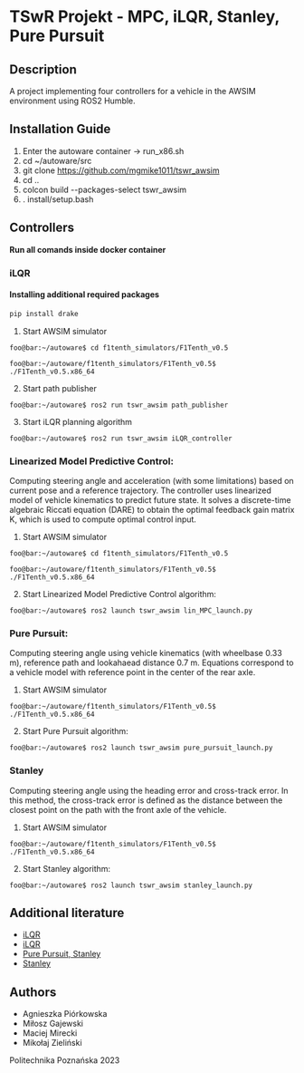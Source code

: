 # TSwR Projekt - MPC, iLQR, Stanley, Pure Pursuit
## Description
A project implementing four controllers for a vehicle in the AWSIM environment using ROS2 Humble.

## Installation Guide
1. Enter the autoware container -> run_x86.sh 
2. cd ~/autoware/src
3. git clone https://github.com/mgmike1011/tswr_awsim
4. cd ..
5. colcon build --packages-select tswr_awsim
6. . install/setup.bash
## Controllers
**Run all comands inside docker container**
### iLQR

#### Installing additional required packages
```bash
pip install drake
```
1. Start AWSIM simulator
```console
foo@bar:~/autoware$ cd f1tenth_simulators/F1Tenth_v0.5
```
```console
foo@bar:~/autoware/f1tenth_simulators/F1Tenth_v0.5$ ./F1Tenth_v0.5.x86_64 
```
2. Start path publisher

```console
foo@bar:~/autoware$ ros2 run tswr_awsim path_publisher
```
3. Start iLQR planning algorithm

```console
foo@bar:~/autoware$ ros2 run tswr_awsim iLQR_controller
```

### Linearized Model Predictive Control:
Computing steering angle and acceleration (with some limitations) based on current pose and a reference trajectory. The controller uses linearized model of vehicle kinematics to predict future state. It solves a discrete-time algebraic Riccati equation (DARE) to obtain the optimal feedback gain matrix K, which is used to compute optimal control input. 

1. Start AWSIM simulator
```console
foo@bar:~/autoware$ cd f1tenth_simulators/F1Tenth_v0.5
```
```console
foo@bar:~/autoware/f1tenth_simulators/F1Tenth_v0.5$ ./F1Tenth_v0.5.x86_64 
```

2. Start Linearized Model Predictive Control algorithm:
```console
foo@bar:~/autoware$ ros2 launch tswr_awsim lin_MPC_launch.py
```

### Pure Pursuit:
Computing steering angle using vehicle kinematics (with wheelbase 0.33 m), reference path and lookahaead distance 0.7 m. Equations correspond to a vehicle model with reference point in the center of the rear axle. 

1. Start AWSIM simulator
```console
foo@bar:~/autoware/f1tenth_simulators/F1Tenth_v0.5$ ./F1Tenth_v0.5.x86_64 
```

2. Start Pure Pursuit algorithm:
```console
foo@bar:~/autoware$ ros2 launch tswr_awsim pure_pursuit_launch.py 
```

### Stanley
Computing steering angle using the heading error and cross-track error. In this method, the cross-track error is defined as the distance between the closest point on the path with the front axle of the vehicle.
1. Start AWSIM simulator
```console
foo@bar:~/autoware/f1tenth_simulators/F1Tenth_v0.5$ ./F1Tenth_v0.5.x86_64 
```
2. Start Stanley algorithm:
```console
foo@bar:~/autoware$ ros2 launch tswr_awsim stanley_launch.py 
```
## Additional literature
- [iLQR](https://jonathan-hui.medium.com/rl-lqr-ilqr-linear-quadratic-regulator-a5de5104c750)
- [iLQR](https://github.com/Bharath2/iLQR)
- [Pure Pursuit, Stanley](https://dingyan89.medium.com/three-methods-of-vehicle-lateral-control-pure-pursuit-stanley-and-mpc-db8cc1d32081)
- [Stanley](http://ai.stanford.edu/~gabeh/papers/hoffmann_stanley_control07.pdf)

## Authors
- Agnieszka Piórkowska
- Miłosz Gajewski
- Maciej Mirecki
- Mikołaj Zieliński

Politechnika Poznańska 2023